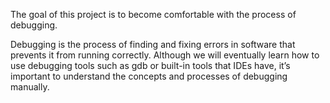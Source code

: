 The goal of this project is to become comfortable with the process of debugging.

Debugging is the process of finding and fixing errors in software that prevents it from running correctly. Although we will eventually learn how to use debugging tools such as gdb or built-in tools that IDEs have, it’s important to understand the concepts and processes of debugging manually.
